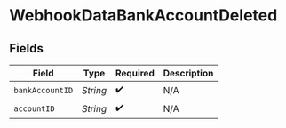 # WebhookDataBankAccountDeleted


## Fields

| Field              | Type               | Required           | Description        |
| ------------------ | ------------------ | ------------------ | ------------------ |
| `bankAccountID`    | *String*           | :heavy_check_mark: | N/A                |
| `accountID`        | *String*           | :heavy_check_mark: | N/A                |